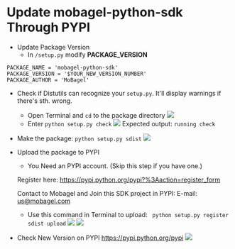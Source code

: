 Update mobagel-python-sdk Through PYPI
======================================
* Update Package Version
	* In `/setup.py` modify **PACKAGE_VERSION**
```
PACKAGE_NAME = 'mobagel-python-sdk'
PACKAGE_VERSION = '$YOUR_NEW_VERSION_NUMBER'
PACKAGE_AUTHOR = 'MoBagel'
```


* Check if Distutils can recognize your `setup.py`. It'll display warnings if there's sth. wrong.
	* Open Terminal and `cd` to the package directory
![](http://i.imgur.com/7QhrQhs.png)
	* Enter `python setup.py check`
![](http://i.imgur.com/voliHab.png)
	Expected output: `running check`

* Make the package: `python setup.py sdist`
![](http://i.imgur.com/CY7StJN.png)

* Upload the package to PYPI
	* You Need an PYPI account. (Skip this step if you have one.)

	Register here:
	https://pypi.python.org/pypi?%3Aaction=register_form

	Contact to Mobagel and Join this SDK project in PYPI:
	E-mail: us@mobagel.com
	* Use this command in Terminal to upload: `
python setup.py register sdist upload`
![](http://i.imgur.com/AkEatjw.png)
![](http://i.imgur.com/cPLmvry.png)

* Check New Version on PYPI
https://pypi.python.org/pypi
![](http://i.imgur.com/MHeAomH.png)



